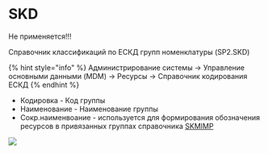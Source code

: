 # SKD

Не применяется!!!

Справочник классификаций по ЕСКД групп номенклатуры (SP2.SKD)

{% hint style="info" %}
Администрирование системы → Управление основными данными (MDM) → Ресурсы → Справочник кодирования ЕСКД
{% endhint %}

* Кодировка - Код группы
* Наименование - Наименование группы
* Сокр.наименвоание - используется для формирования обозначения ресурсов в привязанных группах справочника [SKMIMP](skmimp.md)

![](https://files.gitbook.com/v0/b/gitbook-x-prod.appspot.com/o/spaces%2F-MBaL4-sguLCzbQd3FRY%2Fuploads%2F8bMTf2MIqIBgcIQc4RZf%2F1?alt=media)
